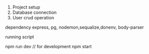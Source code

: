 1) Project setup
2) Database connection
3) User crud operation


 dependency
   express, pg, nodemon,sequalize,donenv, body-parser



running script

npm run dev  // for development
npm start   
